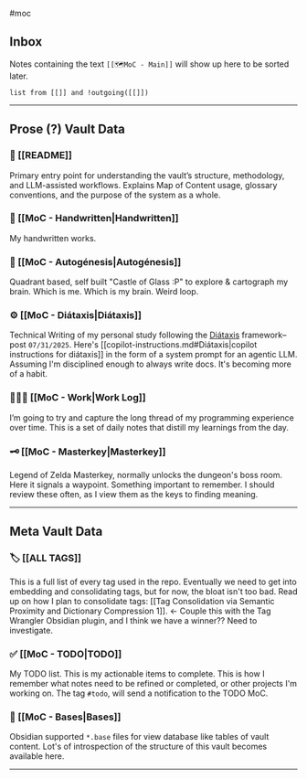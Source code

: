 #moc 
## Inbox
Notes containing the text `[[🗺️MoC - Main]]` will show up here to be sorted later.

```dataview
list from [[]] and !outgoing([[]])
```

---

## Prose (?) Vault Data

### 📖 [[README]]
Primary entry point for understanding the vault’s structure, methodology, and LLM-assisted workflows. Explains Map of Content usage, glossary conventions, and the purpose of the system as a whole.
### 📝 [[MoC - Handwritten|Handwritten]]
My handwritten works.
### 🪽 [[MoC - Autogénesis|Autogénesis]]
Quadrant based, self built "Castle of Glass :P" to explore & cartograph my brain. Which is me. Which is my brain. Weird loop. 
### ⚙️ [[MoC - Diátaxis|Diátaxis]]
Technical Writing of my personal study following the [Diátaxis](https://diataxis.fr/) framework–post `07/31/2025`. Here's [[copilot-instructions.md#Diátaxis|copilot instructions for diátaxis]] in the form of a system prompt for an agentic LLM. Assuming I'm disciplined enough to always write docs. It's becoming more of a habit.
### 🧑🏻‍💻 [[MoC - Work|Work Log]]
I’m going to try and capture the long thread of my programming experience over time. This is a set of daily notes that distill my learnings from the day. 
### 🗝️ [[MoC - Masterkey|Masterkey]]
Legend of Zelda Masterkey, normally unlocks the dungeon's boss room. Here it signals a waypoint. Something important to remember. I should review these often, as I view them as the keys to finding meaning.

---
## Meta Vault Data

### 🏷️ [[ALL TAGS]]
This is a full list of every tag used in the repo. Eventually we need to get into embedding and consolidating tags, but for now, the bloat isn't too bad. Read up on how I plan to consolidate tags: [[Tag Consolidation via Semantic Proximity and Dictionary Compression 1]]. <- Couple this with the Tag Wrangler Obsidian plugin, and I think we have a winner?? Need to investigate.
### ✅ [[MoC - TODO|TODO]]
My TODO list. This is my actionable items to complete. This is how I remember what notes need to be refined or completed, or other projects I'm working on. The tag `#todo`, will send a notification to the TODO MoC.
### 🔢 [[MoC - Bases|Bases]]
Obsidian supported `*.base` files for view database like tables of vault content. Lot's of introspection of the structure of this vault becomes available here.

---
